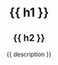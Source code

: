 <header class="hero">
  <div class="hero--content md:max-w-xl xl:max-w-4xl">
    <h1 class="font-mono text-sm mb-2">{{ h1 }}</h1>
    <h2 class="font-bold text-5xl mb-3">{{ h2 }}</h2>
    <p class="text-lg font-normal">{{ description }}</p>
  </div>
</header>
